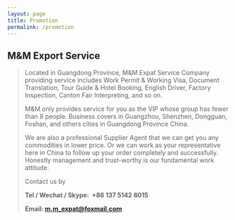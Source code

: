 ```yaml
---
layout: page
title: Promotion
permalink: /promotion
---
```


## M&M Export Service
> Located in Guangdong Province, M&M Expat Service Company providing service includes Work Permit & Working Visa, Document Translation, Tour Guide & Hotel Booking, English Driver, Factory Inspection, Canton Fair Interpreting, and so on. 
>
>M&M only provides service for you as the VIP whose group has fewer than 8 people. Business covers in Guangzhou, Shenzhen, Dongguan, Foshan, and others cities in Guangdong Province China. 
>
>We are also a professional Supplier Agent that we can get you any commodities in lower price. Or we can work as your representative here in China to follow up your order completely and successfully. Honestly management and trust-worthy is our fundamental work attitude. 
>
>Contact us by
>
>**Tel / Wechat / Skype:  +86 137 5142 8015**
>
>**Email: m.m_expat@foxmail.com**